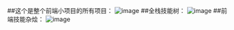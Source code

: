 ##这个是整个前端小项目的所有项目：
![image](https://raw.githubusercontent.com/CynScm/front-end-subjects/master/front-end-projects.bmp)
##全栈技能树：
![image](https://raw.githubusercontent.com/CynScm/front-end-subjects/master/sk.jpg)
##前端技能杂烩：
![image](https://raw.githubusercontent.com/CynScm/front-end-subjects/master/skills.png)
